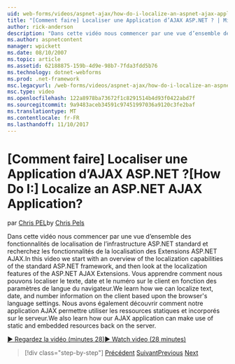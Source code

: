 ```yaml
---
uid: web-forms/videos/aspnet-ajax/how-do-i-localize-an-aspnet-ajax-application
title: "[Comment faire] Localiser une Application d’AJAX ASP.NET ? | Microsoft Docs"
author: rick-anderson
description: "Dans cette vidéo nous commencer par une vue d’ensemble des fonctionnalités de localisation de l’infrastructure ASP.NET standard et recherchez les fonctionnalités de localisation de la..."
ms.author: aspnetcontent
manager: wpickett
ms.date: 08/10/2007
ms.topic: article
ms.assetid: 62188875-159b-4d9e-98b7-7fda3fdd5b76
ms.technology: dotnet-webforms
ms.prod: .net-framework
msc.legacyurl: /web-forms/videos/aspnet-ajax/how-do-i-localize-an-aspnet-ajax-application
msc.type: video
ms.openlocfilehash: 122a8978ba73672f1c8291514b4d93f0422abd7f
ms.sourcegitcommit: 9a9483aceb34591c97451997036a9120c3fe2baf
ms.translationtype: MT
ms.contentlocale: fr-FR
ms.lasthandoff: 11/10/2017
---
```

<a name="how-do-i-localize-an-aspnet-ajax-application"></a><span data-ttu-id="a01e1-104">[Comment faire] Localiser une Application d’AJAX ASP.NET ?</span><span class="sxs-lookup"><span data-stu-id="a01e1-104">[How Do I:] Localize an ASP.NET AJAX Application?</span></span>
====================
<span data-ttu-id="a01e1-105">par [Chris PEL](https://twitter.com/chrispels)</span><span class="sxs-lookup"><span data-stu-id="a01e1-105">by [Chris Pels](https://twitter.com/chrispels)</span></span>

<span data-ttu-id="a01e1-106">Dans cette vidéo nous commencer par une vue d’ensemble des fonctionnalités de localisation de l’infrastructure ASP.NET standard et recherchez les fonctionnalités de la localisation des Extensions ASP.NET AJAX.</span><span class="sxs-lookup"><span data-stu-id="a01e1-106">In this video we start with an overview of the localization capabilities of the standard ASP.NET framework, and then look at the localization features of the ASP.NET AJAX Extensions.</span></span> <span data-ttu-id="a01e1-107">Vous apprendre comment nous pouvons localiser le texte, date et le numéro sur le client en fonction des paramètres de langue du navigateur.</span><span class="sxs-lookup"><span data-stu-id="a01e1-107">We learn how we can localize text, date, and number information on the client based upon the browser's language settings.</span></span> <span data-ttu-id="a01e1-108">Nous avons également découvrir comment notre application AJAX permettre utiliser les ressources statiques et incorporés sur le serveur.</span><span class="sxs-lookup"><span data-stu-id="a01e1-108">We also learn how our AJAX application can make use of static and embedded resources back on the server.</span></span>

[<span data-ttu-id="a01e1-109">&#9654; Regardez la vidéo (minutes 28)</span><span class="sxs-lookup"><span data-stu-id="a01e1-109">&#9654; Watch video (28 minutes)</span></span>](https://channel9.msdn.com/Blogs/ASP-NET-Site-Videos/how-do-i-localize-an-aspnet-ajax-application)

>[!div class="step-by-step"]
<span data-ttu-id="a01e1-110">[Précédent](how-do-i-implement-the-persistent-communications-pattern-with-the-updatepanel.md)
[Suivant](how-do-i-implement-the-persistent-communications-pattern-using-web-services.md)</span><span class="sxs-lookup"><span data-stu-id="a01e1-110">[Previous](how-do-i-implement-the-persistent-communications-pattern-with-the-updatepanel.md)
[Next](how-do-i-implement-the-persistent-communications-pattern-using-web-services.md)</span></span>
